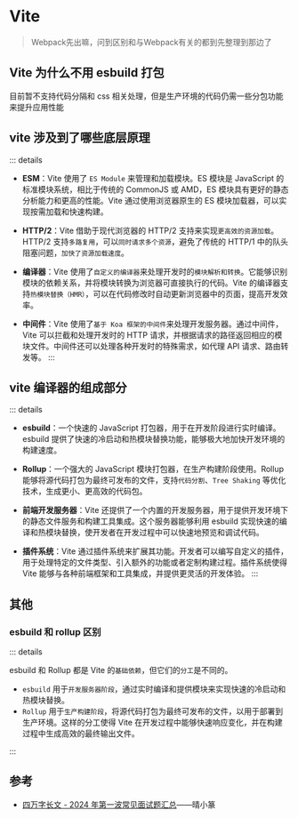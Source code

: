 # Vite

> Webpack先出嘛，问到区别和与Webpack有关的都到先整理到那边了

## Vite 为什么不用 esbuild 打包

目前暂不支持代码分隔和 css 相关处理，但是生产环境的代码仍需一些分包功能来提升应用性能

## vite 涉及到了哪些底层原理

::: details

- **ESM**：Vite 使用了 `ES Module` 来管理和加载模块。ES 模块是 JavaScript 的标准模块系统，相比于传统的 CommonJS 或 AMD，ES 模块具有更好的静态分析能力和更高的性能。Vite 通过使用浏览器原生的 ES 模块加载器，可以实现按需加载和快速构建。

- **HTTP/2**：Vite 借助于现代浏览器的 HTTP/2 支持来实现`更高效的资源加载`。HTTP/2 支持`多路复用`，可以`同时请求多个资源`，避免了传统的 HTTP/1 中的队头阻塞问题，`加快了资源加载速度`。

- **编译器**：Vite 使用了`自定义的编译器`来处理开发时的`模块解析和转换`。它能够识别模块的依赖关系，并将模块转换为浏览器可直接执行的代码。Vite 的编译器支持`热模块替换（HMR）`，可以在代码修改时自动更新浏览器中的页面，提高开发效率。

- **中间件**：Vite 使用了`基于 Koa 框架的中间件`来处理开发服务器。通过中间件，Vite 可以拦截和处理开发时的 HTTP 请求，并根据请求的路径返回相应的模块文件。中间件还可以处理各种开发时的特殊需求，如代理 API 请求、路由转发等。
  :::

## vite 编译器的组成部分

::: details

- **esbuild**：一个快速的 JavaScript 打包器，用于在开发阶段进行实时编译。esbuild 提供了快速的冷启动和热模块替换功能，能够极大地加快开发环境的构建速度。
- **Rollup**：一个强大的 JavaScript 模块打包器，在生产构建阶段使用。Rollup 能够将源代码打包为最终可发布的文件，支持`代码分割`、`Tree Shaking` 等优化技术，生成更小、更高效的代码包。

- **前端开发服务器**：Vite 还提供了一个内置的开发服务器，用于提供开发环境下的静态文件服务和构建工具集成。这个服务器能够利用 esbuild 实现快速的编译和热模块替换，使开发者在开发过程中可以快速地预览和调试代码。
- **插件系统**：Vite 通过插件系统来扩展其功能。开发者可以编写自定义的插件，用于处理特定的文件类型、引入额外的功能或者定制构建过程。插件系统使得 Vite 能够与各种前端框架和工具集成，并提供更灵活的开发体验。
  :::

## 其他

### esbuild 和 rollup 区别

::: details

esbuild 和 Rollup 都是 Vite 的`基础依赖`，但它们的`分工`是不同的。

- `esbuild` 用于`开发服务器阶段`，通过实时编译和提供模块来实现快速的冷启动和热模块替换。
- `Rollup` 用于`生产构建阶段`，将源代码打包为最终可发布的文件，以用于部署到生产环境。这样的分工使得 Vite 在开发过程中能够快速响应变化，并在构建过程中生成高效的最终输出文件。

:::

## 参考

- [四万字长文 - 2024 年第一波常见面试题汇总](https://juejin.cn/post/7319311129867010111#heading-13)——晴小篆
